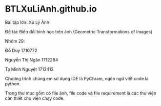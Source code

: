 # BTLXuLiAnh.github.io
Bài tập lớn: Xử Lý Ảnh
<p>Đề tài: Biến đổi hình học trên ảnh (Geometric Transformations of Images)
<p>Nhóm 29:
<p>Đỗ Duy          1710772
<p>Nguyễn Thị Ngân 1712284
<p>Tạ Minh Nguyệt  1712412
<p>Chương trình chúng em sử dụng IDE là PyChram, ngôn ngữ viết code là python.
<p>Trong thư mục gồm có file ảnh, file code và file requirement là các thư viện cần thiết cho viện chạy code.
